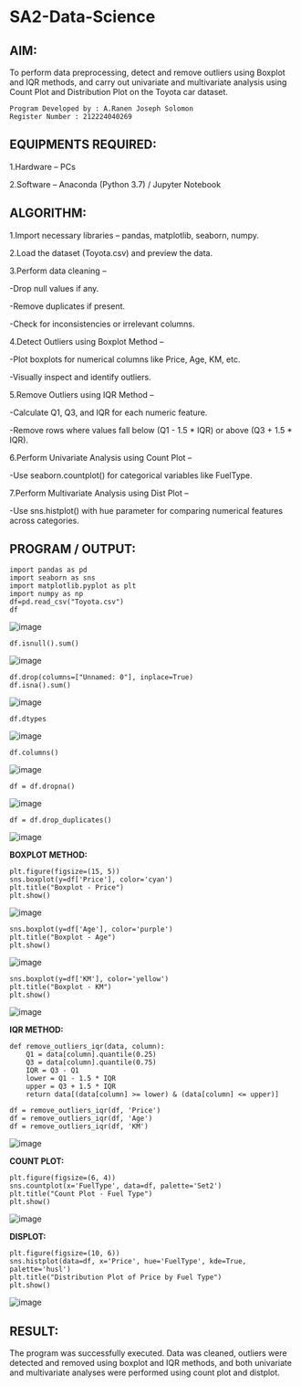 # SA2-Data-Science

## AIM:

To perform data preprocessing, detect and remove outliers using Boxplot and IQR methods, and carry out univariate and multivariate analysis using Count Plot and Distribution Plot on the Toyota car dataset.
```
Program Developed by : A.Ranen Joseph Solomon
Register Number : 212224040269
```
## EQUIPMENTS REQUIRED:

1.Hardware – PCs

2.Software – Anaconda (Python 3.7) / Jupyter Notebook

## ALGORITHM:

1.Import necessary libraries – pandas, matplotlib, seaborn, numpy.

2.Load the dataset (Toyota.csv) and preview the data.

3.Perform data cleaning –

  -Drop null values if any.

  -Remove duplicates if present.

  -Check for inconsistencies or irrelevant columns.

4.Detect Outliers using Boxplot Method –

  -Plot boxplots for numerical columns like Price, Age, KM, etc.

  -Visually inspect and identify outliers.

5.Remove Outliers using IQR Method –

  -Calculate Q1, Q3, and IQR for each numeric feature.

  -Remove rows where values fall below (Q1 - 1.5 * IQR) or above (Q3 + 1.5 * IQR).

6.Perform Univariate Analysis using Count Plot –

  -Use seaborn.countplot() for categorical variables like FuelType.

7.Perform Multivariate Analysis using Dist Plot –

  -Use sns.histplot() with hue parameter for comparing numerical features across categories.

## PROGRAM / OUTPUT:

```
import pandas as pd
import seaborn as sns
import matplotlib.pyplot as plt
import numpy as np
df=pd.read_csv("Toyota.csv")
df
```
![image](https://github.com/user-attachments/assets/e516315a-dae2-40d1-97d8-25bcdc7ca4a1)

```
df.isnull().sum()
```
![image](https://github.com/user-attachments/assets/576b3226-8a9a-4b2f-b5cf-254e2967740e)
```
df.drop(columns=["Unnamed: 0"], inplace=True)
df.isna().sum()
```
![image](https://github.com/user-attachments/assets/50518641-e8d6-46f5-9fb1-c7536d1e0821)
```
df.dtypes
```
![image](https://github.com/user-attachments/assets/32975efd-c97e-4e21-9b59-e666c3eb076e)
```
df.columns()
```
![image](https://github.com/user-attachments/assets/c998f32a-79ad-4f9a-85b6-75da799ac694)
```
df = df.dropna()
```
![image](https://github.com/user-attachments/assets/1fc63e6b-58b4-446b-bac1-bf28e21becb6)
```
df = df.drop_duplicates()
```
![image](https://github.com/user-attachments/assets/b5d85b33-55ea-40fd-a84d-cfad887fe8ed)

**BOXPLOT METHOD:**

```
plt.figure(figsize=(15, 5))
sns.boxplot(y=df['Price'], color='cyan')
plt.title("Boxplot - Price")
plt.show()
```
![image](https://github.com/user-attachments/assets/e90736d1-5f9c-46fe-8373-93708af113ae)
```
sns.boxplot(y=df['Age'], color='purple')
plt.title("Boxplot - Age")
plt.show()
```
![image](https://github.com/user-attachments/assets/2ecbf1fc-a251-46c0-9bd1-32a81741035a)
```
sns.boxplot(y=df['KM'], color='yellow')
plt.title("Boxplot - KM")
plt.show()
```
![image](https://github.com/user-attachments/assets/1f10266f-d580-4d83-8cf6-d815d22170cf)

**IQR METHOD:**
```
def remove_outliers_iqr(data, column):
    Q1 = data[column].quantile(0.25)
    Q3 = data[column].quantile(0.75)
    IQR = Q3 - Q1
    lower = Q1 - 1.5 * IQR
    upper = Q3 + 1.5 * IQR
    return data[(data[column] >= lower) & (data[column] <= upper)]

df = remove_outliers_iqr(df, 'Price')
df = remove_outliers_iqr(df, 'Age')
df = remove_outliers_iqr(df, 'KM')
```
![image](https://github.com/user-attachments/assets/3de34be7-be03-4829-82e4-20624984ea56)

**COUNT PLOT:**
```
plt.figure(figsize=(6, 4))
sns.countplot(x='FuelType', data=df, palette='Set2')
plt.title("Count Plot - Fuel Type")
plt.show()
```
![image](https://github.com/user-attachments/assets/1433572c-4e14-471a-8e6c-45bb08506606)

**DISPLOT:**
```
plt.figure(figsize=(10, 6))
sns.histplot(data=df, x='Price', hue='FuelType', kde=True, palette='husl')
plt.title("Distribution Plot of Price by Fuel Type")
plt.show()
```
![image](https://github.com/user-attachments/assets/48ba8cd7-0c64-4152-89db-4c399d1f8e1e)

## RESULT:

The program was successfully executed. Data was cleaned, outliers were detected and removed using boxplot and IQR methods, and both univariate and multivariate analyses were performed using count plot and distplot.
